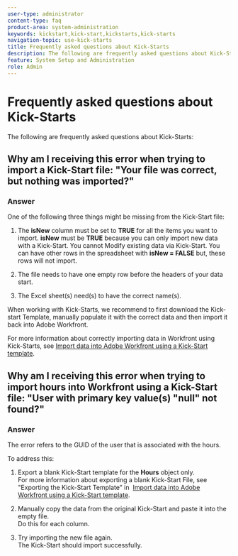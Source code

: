 ```yaml
---
user-type: administrator
content-type: faq
product-area: system-administration
keywords: kickstart,kick-start,kickstarts,kick-starts
navigation-topic: use-kick-starts
title: Frequently asked questions about Kick-Starts
description: The following are frequently asked questions about Kick-Starts - EDIT ME.
feature: System Setup and Administration
role: Admin
---
```


# Frequently asked questions about Kick-Starts

The following are frequently asked questions about Kick-Starts:

## Why am I receiving this error when trying to import a Kick-Start file: "Your file was correct, but nothing was imported?"

### Answer

One of the following three things might be missing from the Kick-Start file:

1. The **isNew** column must be set to **TRUE** for all the items you want to import. **isNew** must be **TRUE** because you can only import new data with a Kick-Start. You cannot Modify existing data via Kick-Start. You can have other rows in the spreadsheet with&nbsp;**isNew = FALSE** but, these rows will not import.

1. ​The file needs to have one empty&nbsp;row before the headers of your data start.
1. ​The Excel sheet(s) need(s) to have the correct name(s).

When working with Kick-Starts, we recommend to first download the Kick-start Template, manually populate it with the correct data and then import it back into Adobe Workfront.

For more information about correctly importing data in Workfront using Kick-Starts, see [Import data into Adobe Workfront using a Kick-Start template](../../../administration-and-setup/manage-workfront/using-kick-starts/import-data-via-kickstarts.md).

## Why am I receiving this error when trying to import hours into Workfront using a Kick-Start file: "User with primary key value(s) "null" not found?"

### Answer

The error refers to the GUID of the user that is associated with the hours.&nbsp;

To address this:

1. Export a blank Kick-Start template for the **Hours** object only.  
   For more information about exporting a blank Kick-Start File, see "Exporting the Kick-Start Template" in&nbsp; [Import data into Adobe Workfront using a Kick-Start template](../../../administration-and-setup/manage-workfront/using-kick-starts/import-data-via-kickstarts.md).

1. Manually copy the data from the original Kick-Start and paste it into the empty file.  
   Do this for each column.
1. Try importing the new file again.  
   The Kick-Start should import successfully.

